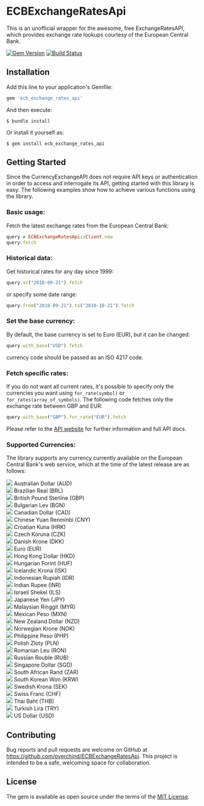 # ECBExchangeRatesApi

This is an unofficial wrapper for the awesome, free ExchangeRatesAPI, which provides exchange rate lookups courtesy of the European Central Bank.

[![Gem Version](https://badge.fury.io/rb/ecb_exchange_rates_api.svg)](https://badge.fury.io/rb/ecb_exchange_rates_api.svg)
[![Build Status](https://travis-ci.com/overchind/ECBExchangeRatesApi.svg?branch=master)](https://travis-ci.com/overchind/ECBExchangeRatesApi)
## Installation

Add this line to your application's Gemfile:

```ruby
gem 'ecb_exchange_rates_api'
```

And then execute:

    $ bundle install

Or install it yourself as:

    $ gem install ecb_exchange_rates_api

## Getting Started

Since the CurrencyExchangeAPI does not require API keys or authentication in order to access and interrogate its API, getting started with this library is easy. The following examples show how to achieve various functions using the library.

### Basic usage:

Fetch the latest exchange rates from the European Central Bank:

```ruby
query = ECBExchangeRatesApi::Client.new 
query.fetch
```

### Historical data:

Get historical rates for any day since 1999:

```ruby
query.at("2010-09-21").fetch
```

or specify some date range:

```ruby
query.from("2010-09-21").to("2010-10-21").fetch
```

### Set the base currency:

By default, the base currency is set to Euro (EUR), but it can be changed:

```ruby
query.with_base("USD").fetch
```

currency code should be passed as an ISO 4217 code.

### Fetch specific rates:
If you do not want all current rates, it's possible to specify only the currencies you want using `for_rate(symbol)` or `for_rates(array_of_symbols)`. The following code fetches only the exchange rate between GBP and EUR:

```ruby
query.with_base("GBP").for_rate("EUR").fetch
```

Please refer to the [API website](https://exchangeratesapi.io/) for further information and full API docs.

### Supported Currencies:

The library supports any currency currently available on the European Central Bank's web service, which at the time of the latest release are as follows:

![](https://www.ecb.europa.eu/shared/img/flags/AUD.gif) Australian Dollar (AUD)<br />
![](https://www.ecb.europa.eu/shared/img/flags/BRL.gif) Brazilian Real (BRL)<br />
![](https://www.ecb.europa.eu/shared/img/flags/GBP.gif) British Pound Sterline (GBP)<br />
![](https://www.ecb.europa.eu/shared/img/flags/BGN.gif) Bulgarian Lev (BGN)<br />
![](https://www.ecb.europa.eu/shared/img/flags/CAD.gif) Canadian Dollar (CAD)<br />
![](https://www.ecb.europa.eu/shared/img/flags/CNY.gif) Chinese Yuan Renminbi (CNY)<br />
![](https://www.ecb.europa.eu/shared/img/flags/HRK.gif) Croatian Kuna (HRK)<br />
![](https://www.ecb.europa.eu/shared/img/flags/CZK.gif) Czech Koruna (CZK)<br />
![](https://www.ecb.europa.eu/shared/img/flags/DKK.gif) Danish Krone (DKK)<br />
![](https://www.ecb.europa.eu/shared/img/flags/EUR.gif) Euro (EUR)<br />
![](https://www.ecb.europa.eu/shared/img/flags/HKD.gif) Hong Kong Dollar (HKD)<br />
![](https://www.ecb.europa.eu/shared/img/flags/HUF.gif) Hungarian Forint (HUF)<br />
![](https://www.ecb.europa.eu/shared/img/flags/ISK.gif) Icelandic Krona (ISK)<br />
![](https://www.ecb.europa.eu/shared/img/flags/IDR.gif) Indonesian Rupiah (IDR)<br />
![](https://www.ecb.europa.eu/shared/img/flags/INR.gif) Indian Rupee (INR)<br />
![](https://www.ecb.europa.eu/shared/img/flags/ILS.gif) Israeli Shekel (ILS)<br />
![](https://www.ecb.europa.eu/shared/img/flags/JPY.gif) Japanese Yen (JPY)<br />
![](https://www.ecb.europa.eu/shared/img/flags/MYR.gif) Malaysian Ringgit (MYR)<br />
![](https://www.ecb.europa.eu/shared/img/flags/MXN.gif) Mexican Peso (MXN)<br />
![](https://www.ecb.europa.eu/shared/img/flags/NZD.gif) New Zealand Dollar (NZD)<br />
![](https://www.ecb.europa.eu/shared/img/flags/NOK.gif) Norwegian Krone (NOK)<br />
![](https://www.ecb.europa.eu/shared/img/flags/PHP.gif) Philippine Peso (PHP)<br />
![](https://www.ecb.europa.eu/shared/img/flags/PLN.gif) Polish Zloty (PLN)<br />
![](https://www.ecb.europa.eu/shared/img/flags/RON.gif) Romanian Leu (RON)<br />
![](https://www.ecb.europa.eu/shared/img/flags/RUB.gif) Russian Rouble (RUB)<br />
![](https://www.ecb.europa.eu/shared/img/flags/SGD.gif) Singapore Dollar (SGD)<br />
![](https://www.ecb.europa.eu/shared/img/flags/ZAR.gif) South African Rand (ZAR)<br />
![](https://www.ecb.europa.eu/shared/img/flags/KRW.gif) South Korean Won (KRW)<br />
![](https://www.ecb.europa.eu/shared/img/flags/SEK.gif) Swedish Krona (SEK)<br />
![](https://www.ecb.europa.eu/shared/img/flags/CHF.gif) Swiss Franc (CHF)<br />
![](https://www.ecb.europa.eu/shared/img/flags/THB.gif) Thai Baht (THB)<br />
![](https://www.ecb.europa.eu/shared/img/flags/TRY.gif) Turkish Lira (TRY)<br />
![](https://www.ecb.europa.eu/shared/img/flags/USD.gif) US Dollar (USD)<br />

## Contributing

Bug reports and pull requests are welcome on GitHub at https://github.com/overchind/ECBExchangeRatesApi. This project is intended to be a safe, welcoming space for collaboration.

## License

The gem is available as open source under the terms of the [MIT License](https://opensource.org/licenses/MIT).
